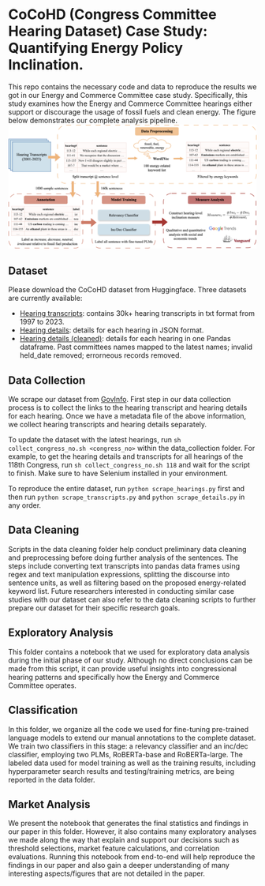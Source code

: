# CoCoHD (Congress Committee Hearing Dataset) Case Study: Quantifying Energy Policy Inclination.

This repo contains the necessary code and data to reproduce the results we got in our Energy and Commerce Committee case study. Specifically, this study examines how the Energy and Commerce Committee hearings either support or discourage the usage of fossil fuels and clean energy. The figure below demonstrates our complete analysis pipeline.  
![pipeline_plot](./assets/congress_flowchart.png)

## Dataset
Please download the CoCoHD dataset from Huggingface. Three datasets are currently available:
* [Hearing transcripts](https://huggingface.co/datasets/gtfintechlab/CoCoHD_transcripts): contains 30k+ hearing transcripts in txt format from 1997 to 2023. 
* [Hearing details](https://huggingface.co/datasets/gtfintechlab/CoCoHD_hearing_details): details for each hearing in JSON format. 
* [Hearing details (cleaned)](https://huggingface.co/datasets/gtfintechlab/CoCoHD_hearing_details_cleaned): details for each hearing in one Pandas dataframe. Past committees names mapped to the latest names; invalid held_date removed; errorneous records removed. 

## Data Collection
We scrape our dataset from [GovInfo](https://www.govinfo.gov/app/collection/chrg/). First step in our data collection process is to collect the links to the hearing transcript and hearing details for each hearing. Once we have a metadata file of the above information, we collect hearing transcripts and hearing details separately. 

To update the dataset with the latest hearings, run `sh collect_congress_no.sh <congress_no>` within the data_collection folder. For example, to get the hearing details and transcripts for all hearings of the 118th Congress, run `sh collect_congress_no.sh 118` and wait for the script to finish. Make sure to have Selenium installed in your environment. 

To reproduce the entire dataset, run `python scrape_hearings.py` first and then run `python scrape_transcripts.py` and `python scrape_details.py` in any order.

## Data Cleaning
Scripts in the data cleaning folder help conduct preliminary data cleaning and preprocessing before doing further analysis of the sentences. The steps include converting text transcripts into pandas data frames using regex and text manipulation expressions, splitting the discourse into sentence units, as well as filtering based on the proposed energy-related keyword list. Future researchers interested in conducting similar case studies with our dataset can also refer to the data cleaning scripts to further prepare our dataset for their specific research goals.  

## Exploratory Analysis
This folder contains a notebook that we used for exploratory data analysis during the initial phase of our study. Although no direct conclusions can be made from this script, it can provide useful insights into congressional hearing patterns and specifically how the Energy and Commerce Committee operates.

## Classification
In this folder, we organize all the code we used for fine-tuning pre-trained language models to extend our manual annotations to the complete dataset. We train two classifiers in this stage: a relevancy classifier and an inc/dec classifier, employing two PLMs, RoBERTa-base and RoBERTa-large. The labeled data used for model training as well as the training results, including hyperparameter search results and testing/training metrics, are being reported in the data folder. 

## Market Analysis
We present the notebook that generates the final statistics and findings in our paper in this folder. However, it also contains many exploratory analyses we made along the way that explain and support our decisions such as threshold selections, market feature calculations, and correlation evaluations. Running this notebook from end-to-end will help reproduce the findings in our paper and also gain a deeper understanding of many interesting aspects/figures that are not detailed in the paper.

